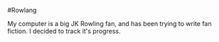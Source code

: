 #Rowlang

My computer is a big JK Rowling fan, and has been trying to write fan fiction. I decided to track it's progress.
